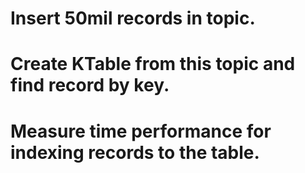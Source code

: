 # Insert 50mil records in topic. 

# Create KTable from this topic and find record by key. 

# Measure time performance for indexing records to the table.

